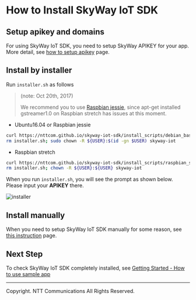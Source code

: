 # How to Install SkyWay IoT SDK

## Setup apikey and domains

For using SkyWay IoT SDK, you need to setup SkyWay APIKEY for your app. More detail, see [how to setup apikey](./how_to_setup_apikey.md) page.

## Install by installer

Run ``installer.sh`` as follows

> (note: Oct 20th, 2017)
>
> We recommend you to use [Raspbian jessie](https://downloads.raspberrypi.org/raspbian_lite/images/raspbian_lite-2017-07-05/), since apt-get installed gstreamer1.0 on Raspbian stretch has issues at this moment.

* Ubuntu16.04 or Raspbian jessie

```bash
curl https://nttcom.github.io/skyway-iot-sdk/install_scripts/debian_based/installer.sh > installer.sh; sudo -E bash - installer.sh
rm installer.sh; sudo chown -R ${USER}:$(id -gn $USER) skyway-iot
```

* Raspbian stretch

```bash
curl https://nttcom.github.io/skyway-iot-sdk/install_scripts/raspbian_stretch/installer.sh > installer.sh; sudo -E bash - installer.sh
rm installer.sh; chown -R ${USER}:${USER} skyway-iot
```

When you run ``installer.sh``, you will see the prompt as shown below. Please input your **APIKEY** there.

![installer](https://nttcom.github.io/skyway-iot-sdk/images/install.jpg)

## Install manually

When you need to setup SkyWay IoT SDK manually for some reason, see [this instruction](./how_to_install_manually.md) page.

## Next Step

To check SkyWay IoT SDK completely installed, see [Getting Started - How to use sample app](./how_to_use_sample_app.md)

---
Copyright. NTT Communications All Rights Reserved.
